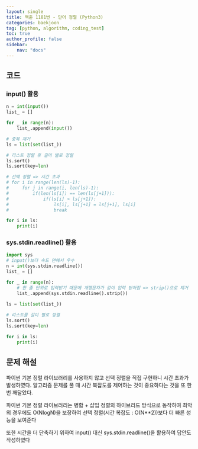 ```yaml
---
layout: single
title: 백준 1181번 - 단어 정렬 (Python3)
categories: baekjoon
tag: [python, algorithm, coding_test]
toc: true 
author_profile: false
sidebar:
    nav: "docs"
---
```




## 코드

### input() 활용

```python
n = int(input())
list_ = []

for _ in range(n):
    list_.append(input())

# 중복 제거
ls = list(set(list_))

# 리스트 정렬 후 길이 별로 정렬
ls.sort()
ls.sort(key=len)

# 선택 정렬 => 시간 초과
# for i in range(len(ls)-1):
#     for j in range(i, len(ls)-1):
#         if(len(ls[i]) == len(ls[j+1])):
#             if(ls[i] > ls[j+1]):
#                 ls[i], ls[j+1] = ls[j+1], ls[i]
#                 break

for i in ls:
    print(i)
```

### sys.stdin.readline() 활용

```python
import sys
# input()보다 속도 면에서 우수
n = int(sys.stdin.readline())
list_ = []

for _ in range(n):
    # 한 줄 단위로 입력받기 때문에 개행문자가 같이 입력 받아짐 => strip()으로 제거
    list_.append(sys.stdin.readline().strip())
    
ls = list(set(list_))

# 리스트를 길이 별로 정렬
ls.sort()
ls.sort(key=len)

for i in ls:
    print(i)
```



## 문제 해설

파이썬 기본 정렬 라이브러리를 사용하지 않고 선택 정렬을 직접 구현하니 시간 초과가 발생하였다. 알고리즘 문제를 풀 때 시간 복잡도를 제어하는 것이 중요하다는 것을 또 한 번 깨달았다.

파이썬 기본 정렬 라이브러리는 병합 + 삽입 정렬의 하이브리드 방식으로 동작하여 최악의 경우에도 O(NlogN)을 보장하여 선택 정렬(시간 복잡도 : O(N**2))보다 더 빠른 성능을 보여준다

또한 시간을 더 단축하기 위하여 input() 대신 sys.stdin.readline()을 활용하여 답안도 작성하였다

